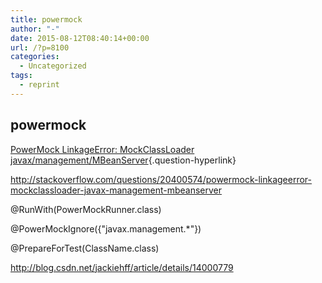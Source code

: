 ```yaml
---
title: powermock
author: "-"
date: 2015-08-12T08:40:14+00:00
url: /?p=8100
categories:
  - Uncategorized
tags:
  - reprint
---
```

## powermock

[PowerMock LinkageError: MockClassLoader javax/management/MBeanServer][1]{.question-hyperlink}

<http://stackoverflow.com/questions/20400574/powermock-linkageerror-mockclassloader-javax-management-mbeanserver>

@RunWith(PowerMockRunner.class)
  
@PowerMockIgnore({"javax.management.*"})
  
@PrepareForTest(ClassName.class)

<http://blog.csdn.net/jackiehff/article/details/14000779>

 [1]: http://stackoverflow.com/questions/20400574/powermock-linkageerror-mockclassloader-javax-management-mbeanserver
